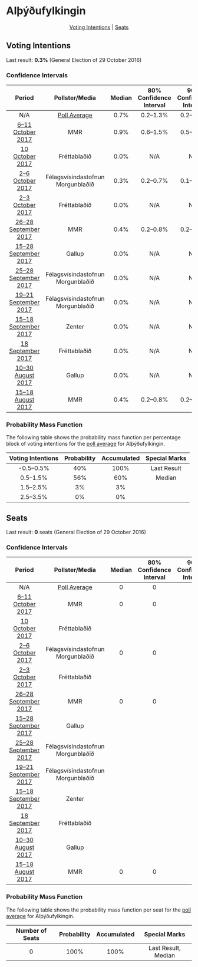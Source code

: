 # Alþýðufylkingin

<p align="center"><a href="#voting-intentions">Voting Intentions</a> | <a href="#seats">Seats</a></p>

## Voting Intentions

Last result: **0.3%** (General Election of 29 October 2016)

### Confidence Intervals

| Period     | Pollster/Media   | Median | 80% Confidence Interval | 90% Confidence Interval | 95% Confidence Interval | 99% Confidence Interval |
|:----------:|:----------------:|:-----------:|:-----------------------:|:-----------------------:|:-----------------------:|:-----------------------:|
| N/A | [Poll Average](average.html) | 0.7% | 0.2–1.3% | 0.2–1.5% | 0.1–1.6% | 0.1–1.9% |
| [6–11 October 2017](2017-10-11-MMR.html) | MMR | 0.9% | 0.6–1.5% | 0.5–1.6% | 0.5–1.8% | 0.4–2.1% |
| [10 October 2017](2017-10-10-Frettabladid.html) | Fréttablaðið | 0.0% | N/A | N/A | N/A | N/A |
| [2–6 October 2017](2017-10-06-Felagsvisindastofnun.html) | Félagsvísindastofnun <br> Morgunblaðið | 0.3% | 0.2–0.7% | 0.1–0.8% | 0.1–0.9% | 0.1–1.2% |
| [2–3 October 2017](2017-10-03-Frettabladid.html) | Fréttablaðið | 0.0% | N/A | N/A | N/A | N/A |
| [26–28 September 2017](2017-09-28-MMR.html) | MMR | 0.4% | 0.2–0.8% | 0.2–0.9% | 0.2–1.0% | 0.1–1.2% |
| [15–28 September 2017](2017-09-28-Gallup.html) | Gallup | 0.0% | N/A | N/A | N/A | N/A |
| [25–28 September 2017](2017-09-28-Felagsvisindastofnun.html) | Félagsvísindastofnun <br> Morgunblaðið | 0.0% | N/A | N/A | N/A | N/A |
| [19–21 September 2017](2017-09-21-Felagsvisindastofnun.html) | Félagsvísindastofnun <br> Morgunblaðið | 0.0% | N/A | N/A | N/A | N/A |
| [15–18 September 2017](2017-09-18-Zenter.html) | Zenter | 0.0% | N/A | N/A | N/A | N/A |
| [18 September 2017](2017-09-18-Frettabladid.html) | Fréttablaðið | 0.0% | N/A | N/A | N/A | N/A |
| [10–30 August 2017](2017-08-30-Gallup.html) | Gallup | 0.0% | N/A | N/A | N/A | N/A |
| [15–18 August 2017](2017-08-18-MMR.html) | MMR | 0.4% | 0.2–0.8% | 0.2–1.0% | 0.2–1.1% | 0.1–1.3% |

### Probability Mass Function

The following table shows the probability mass function per percentage block of voting intentions for the [poll average](average.html) for Alþýðufylkingin.

| Voting Intentions | Probability | Accumulated | Special Marks |
|:-----------------:|:-----------:|:-----------:|:-------------:|
| -0.5–0.5% | 40% | 100% | Last Result |
| 0.5–1.5% | 56% | 60% | Median |
| 1.5–2.5% | 3% | 3% |  |
| 2.5–3.5% | 0% | 0% |  |


## Seats

Last result: **0** seats (General Election of 29 October 2016)

### Confidence Intervals

| Period     | Pollster/Media   | Median | 80% Confidence Interval | 90% Confidence Interval | 95% Confidence Interval | 99% Confidence Interval |
|:----------:|:----------------:|:------:|:-----------------------:|:-----------------------:|:-----------------------:|:-----------------------:|
| N/A | [Poll Average](average.html) | 0 | 0 | 0 | 0 | 0 |
| [6–11 October 2017](2017-10-11-MMR.html) | MMR | 0 | 0 | 0 | 0 | 0 |
| [10 October 2017](2017-10-10-Frettabladid.html) | Fréttablaðið |  |  |  |  |  |
| [2–6 October 2017](2017-10-06-Felagsvisindastofnun.html) | Félagsvísindastofnun <br> Morgunblaðið | 0 | 0 | 0 | 0 | 0 |
| [2–3 October 2017](2017-10-03-Frettabladid.html) | Fréttablaðið |  |  |  |  |  |
| [26–28 September 2017](2017-09-28-MMR.html) | MMR | 0 | 0 | 0 | 0 | 0 |
| [15–28 September 2017](2017-09-28-Gallup.html) | Gallup |  |  |  |  |  |
| [25–28 September 2017](2017-09-28-Felagsvisindastofnun.html) | Félagsvísindastofnun <br> Morgunblaðið |  |  |  |  |  |
| [19–21 September 2017](2017-09-21-Felagsvisindastofnun.html) | Félagsvísindastofnun <br> Morgunblaðið |  |  |  |  |  |
| [15–18 September 2017](2017-09-18-Zenter.html) | Zenter |  |  |  |  |  |
| [18 September 2017](2017-09-18-Frettabladid.html) | Fréttablaðið |  |  |  |  |  |
| [10–30 August 2017](2017-08-30-Gallup.html) | Gallup |  |  |  |  |  |
| [15–18 August 2017](2017-08-18-MMR.html) | MMR | 0 | 0 | 0 | 0 | 0 |

### Probability Mass Function

The following table shows the probability mass function per seat for the [poll average](average.html) for Alþýðufylkingin.

| Number of Seats | Probability | Accumulated | Special Marks |
|:---------------:|:-----------:|:-----------:|:-------------:|
| 0 | 100% | 100% | Last Result, Median |


